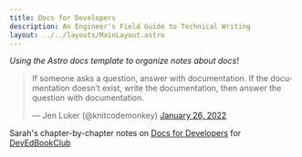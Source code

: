 ```yaml
---
title: Docs for Developers
description: An Engineer's Field Guide to Technical Writing
layout: ../../layouts/MainLayout.astro
---
```

*Using the Astro docs template to organize notes about docs!*

<blockquote class="twitter-tweet" data-dnt="true"><p lang="en" dir="ltr">If someone asks a question, answer with documentation. If the documentation doesn’t exist, write the documentation, then answer the question with documentation.</p>&mdash; Jen Luker (@knitcodemonkey) <a href="https://twitter.com/knitcodemonkey/status/1486214423190519811?ref_src=twsrc%5Etfw">January 26, 2022</a></blockquote> <script async src="https://platform.twitter.com/widgets.js" charset="utf-8"></script>


Sarah's chapter-by-chapter notes on [Docs for Developers](https://link.springer.com/book/10.1007/978-1-4842-7217-6) for [DevEdBookClub](https://twitter.com/search?q=%23DevEdBookClub&src=typed_query&f=live)